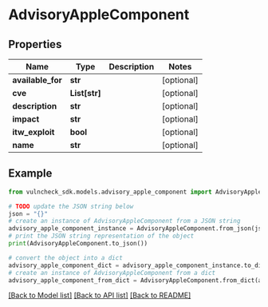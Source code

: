# AdvisoryAppleComponent


## Properties

Name | Type | Description | Notes
------------ | ------------- | ------------- | -------------
**available_for** | **str** |  | [optional] 
**cve** | **List[str]** |  | [optional] 
**description** | **str** |  | [optional] 
**impact** | **str** |  | [optional] 
**itw_exploit** | **bool** |  | [optional] 
**name** | **str** |  | [optional] 

## Example

```python
from vulncheck_sdk.models.advisory_apple_component import AdvisoryAppleComponent

# TODO update the JSON string below
json = "{}"
# create an instance of AdvisoryAppleComponent from a JSON string
advisory_apple_component_instance = AdvisoryAppleComponent.from_json(json)
# print the JSON string representation of the object
print(AdvisoryAppleComponent.to_json())

# convert the object into a dict
advisory_apple_component_dict = advisory_apple_component_instance.to_dict()
# create an instance of AdvisoryAppleComponent from a dict
advisory_apple_component_from_dict = AdvisoryAppleComponent.from_dict(advisory_apple_component_dict)
```
[[Back to Model list]](../README.md#documentation-for-models) [[Back to API list]](../README.md#documentation-for-api-endpoints) [[Back to README]](../README.md)


